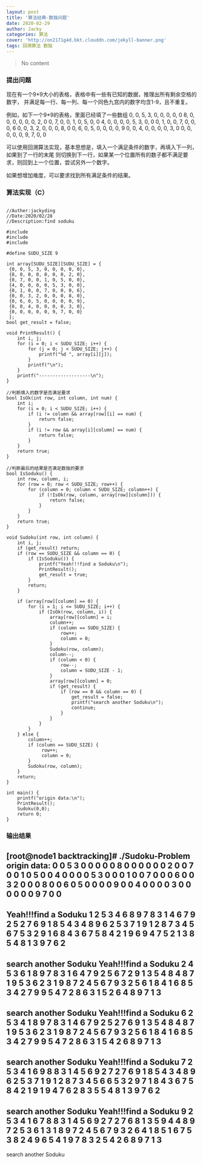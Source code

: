 ```yaml
---
layout: post
title: '算法经典-数独问题'
date: 2020-02-29
author: Jacky
categories: 算法
cover: 'http://on2171g4d.bkt.clouddn.com/jekyll-banner.png'
tags: 回溯算法 数独
---
```


> No content

### 提出问题
现在有一个9*9大小的表格，表格中有一些有已知的数据，推理出所有剩余空格的数字，
并满足每一行、每一列、每一个同色九宫内的数字均含1-9，且不重复。

例如，如下一个9*9的表格，里面已经填了一些数组
0, 0, 5, 3, 0, 0, 0, 0, 0
8, 0, 0, 0, 0, 0, 0, 2, 0
0, 7, 0, 0, 1, 0, 5, 0, 0
4, 0, 0, 0, 0, 5, 3, 0, 0
0, 1, 0, 0, 7, 0, 0, 0, 6
0, 0, 3, 2, 0, 0, 0, 8, 0
0, 6, 0, 5, 0, 0, 0, 0, 9
0, 0, 4, 0, 0, 0, 0, 3, 0
0, 0, 0, 0, 0, 9, 7, 0, 0

可以使用回溯算法实现，基本思想是，填入一个满足条件的数字，再填入下一列，如果到了一行的末尾
则切换到下一行，如果某一个位置所有的数子都不满足要求，则回到上一个位置，尝试另外一个数字。

如果想增加难度，可以要求找到所有满足条件的结果。

### 算法实现（C）

<pre><code class="language-c">
//Auther:jackyding
//Date:2020/02/28
//Description:find soduku

#include<stdio.h>
#include<stdlib.h>
#include<unistd.h>

#define SUDU_SIZE 9

int array[SUDU_SIZE][SUDU_SIZE] = {
 {0, 0, 5, 3, 0, 0, 0, 0, 0},
 {8, 0, 0, 0, 0, 0, 0, 2, 0},
 {0, 7, 0, 0, 1, 0, 5, 0, 0},
 {4, 0, 0, 0, 0, 5, 3, 0, 0},
 {0, 1, 0, 0, 7, 0, 0, 0, 6},
 {0, 0, 3, 2, 0, 0, 0, 8, 0},
 {0, 6, 0, 5, 0, 0, 0, 0, 9},
 {0, 0, 4, 0, 0, 0, 0, 3, 0},
 {0, 0, 0, 0, 0, 9, 7, 0, 0}
 };
bool get_result = false;

void PrintResult() {
    int i, j;
    for (i = 0; i < SUDU_SIZE; i++) {
        for (j = 0; j < SUDU_SIZE; j++) {
            printf("%d ", array[i][j]);
        }
        printf("\n");
    }
    printf("-------------------\n");
}

//判断填入的数字是否满足要求
bool IsOk(int row, int column, int num) {
    int i;
    for (i = 0; i < SUDU_SIZE; i++) {
        if (i != column && array[row][i] == num) {
            return false;
        }
        if (i != row && array[i][column] == num) {
            return false;
        }
    }
    return true;
}

//判断最后的结果是否满足数独的要求
bool IsSoduku() {
    int row, column, i;
    for (row = 0; row < SUDU_SIZE; row++) {
        for (column = 0; column < SUDU_SIZE; column++) {
            if (!IsOk(row, column, array[row][column])) {
                return false;
            }
        }
    }
    return true;
}

void Sudoku(int row, int column) {
    int i, j;
    if (get_result) return;
    if (row == SUDU_SIZE && column == 0) {
        if (IsSoduku()) {
            printf("Yeah!!!find a Soduku\n");
            PrintResult();
            get_result = true;
        }
        return;
    }

    if (array[row][column] == 0) {
        for (i = 1; i <= SUDU_SIZE; i++) {
            if (IsOk(row, column, i)) {
                array[row][column] = i;
                column++;
                if (column == SUDU_SIZE) {
                    row++;
                    column = 0;
                }
                Sudoku(row, column);
                column--;
                if (column < 0) {
                    row--;
                    column = SUDU_SIZE - 1;
                }
                array[row][column] = 0;
                if (get_result) {
                    if (row == 0 && column == 0) {
                        get_result = false;
                        printf("search another Soduku\n");
                        continue;
                    }
                }
            }
        }
    } else {
        column++;
        if (column == SUDU_SIZE) {
             row++;
             column = 0;
        }
        Sudoku(row, column);
    }
    return;
}

int main() {
    printf("origin data:\n");
    PrintResult();
    Sudoku(0,0);
    return 0;
}
</code></pre>

### 输出结果
[root@node1 backtracking]# ./Sudoku-Problem
origin data:
0 0 5 3 0 0 0 0 0
8 0 0 0 0 0 0 2 0
0 7 0 0 1 0 5 0 0
4 0 0 0 0 5 3 0 0
0 1 0 0 7 0 0 0 6
0 0 3 2 0 0 0 8 0
0 6 0 5 0 0 0 0 9
0 0 4 0 0 0 0 3 0
0 0 0 0 0 9 7 0 0
-------------------
Yeah!!!find a Soduku
1 2 5 3 4 6 8 9 7
8 3 1 4 6 7 9 2 5
2 7 6 9 1 8 5 4 3
4 8 9 6 2 5 3 7 1
9 1 2 8 7 3 4 5 6
7 5 3 2 9 1 6 8 4
3 6 7 5 8 4 2 1 9
6 9 4 7 5 2 1 3 8
5 4 8 1 3 9 7 6 2
-------------------
search another Soduku
Yeah!!!find a Soduku
2 4 5 3 6 1 8 9 7
8 3 1 6 4 7 9 2 5
6 7 2 9 1 3 5 4 8
4 8 7 1 9 5 3 6 2
3 1 9 8 7 2 4 5 6
7 9 3 2 5 6 1 8 4
1 6 8 5 3 4 2 7 9
9 5 4 7 2 8 6 3 1
5 2 6 4 8 9 7 1 3
-------------------
search another Soduku
Yeah!!!find a Soduku
6 2 5 3 4 1 8 9 7
8 3 1 4 6 7 9 2 5
2 7 6 9 1 3 5 4 8
4 8 7 1 9 5 3 6 2
3 1 9 8 7 2 4 5 6
7 9 3 2 5 6 1 8 4
1 6 8 5 3 4 2 7 9
9 5 4 7 2 8 6 3 1
5 4 2 6 8 9 7 1 3
-------------------
search another Soduku
Yeah!!!find a Soduku
7 2 5 3 4 1 6 9 8
8 3 1 4 5 6 9 2 7
2 7 6 9 1 8 5 4 3
4 8 9 6 2 5 3 7 1
9 1 2 8 7 3 4 5 6
6 5 3 2 9 7 1 8 4
3 6 7 5 8 4 2 1 9
1 9 4 7 6 2 8 3 5
5 4 8 1 3 9 7 6 2
-------------------
search another Soduku
Yeah!!!find a Soduku
9 2 5 3 4 1 6 7 8
8 3 1 4 5 6 9 2 7
2 7 6 8 1 3 5 9 4
4 8 9 7 2 5 3 6 1
3 1 8 9 7 2 4 5 6
7 9 3 2 6 4 1 8 5
1 6 7 5 3 8 2 4 9
6 5 4 1 9 7 8 3 2
5 4 2 6 8 9 7 1 3
-------------------
search another Soduku
